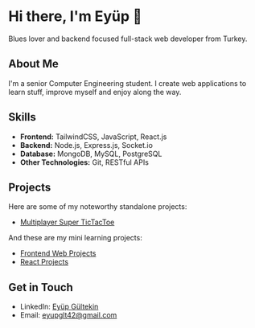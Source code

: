 # Hi there, I'm Eyüp 👋
Blues lover and backend focused full-stack web developer from Turkey.

## About Me
I'm a senior Computer Engineering student. I create web applications to learn stuff, improve myself and enjoy along the way. 

## Skills
- **Frontend:** TailwindCSS, JavaScript, React.js
- **Backend:** Node.js, Express.js, Socket.io
- **Database:** MongoDB, MySQL, PostgreSQL
- **Other Technologies:** Git, RESTful APIs 

## Projects
Here are some of my noteworthy standalone projects:
- [Multiplayer Super TicTacToe](https://github.com/Jupkobe/multiplayer-super-tictactoe)

And these are my mini learning projects:
- [Frontend Web Projects](https://github.com/Jupkobe/web-projects)
- [React Projects](https://github.com/Jupkobe/react-projects)

## Get in Touch
- LinkedIn: [Eyüp Gültekin](https://www.linkedin.com/in/eyupglt/)
- Email: eyupglt42@gmail.com
